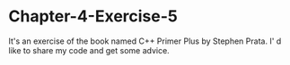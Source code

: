 # Chapter-4-Exercise-5
It's an exercise of the book named C++ Primer Plus by Stephen Prata.
I' d like to share my code and get some advice.
